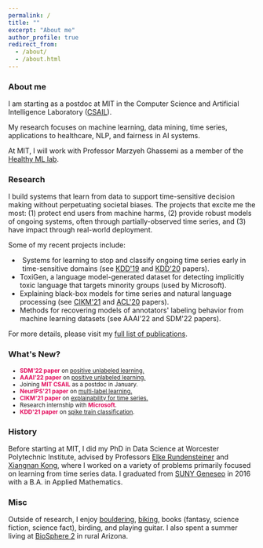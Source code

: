 ```yaml
---
permalink: /
title: ""
excerpt: "About me" 
author_profile: true
redirect_from: 
  - /about/
  - /about.html
---
```


<!--
Hi! I received my PhD from Worcester Polytechnic Institute where I worked with [Elke Rundensteiner](https://www.wpi.edu/people/faculty/rundenst) and [Xiangnan Kong](https://web.cs.wpi.edu/~xkong/).

I am starting at MIT as a postdoc working with [Marzyeh Ghassemi](http://www.marzyehghassemi.com/) in January.
-->

<!--
Hi! I am beginning as a postdoc at [MIT](https://www.csail.mit.edu/) in January, doing machine learning research with Marzyeh Ghassemi. I aim to build systems that learn from large amounts of data to support clinical decision making in ongoing environments without perpetuating societal biases.

Hi! I'm a postdoc at [MIT](https://www.csail.mit.edu/) doing machine learning research at CSAIL with Marzyeh Ghassemi. In my research, I aim to build systems that learn from large amounts of data to support clinical decision making in ongoing environments without perpetuating societal biases.

I received my PhD from Worcester Polytechnic Institute where I worked with [Elke Rundensteiner](https://www.wpi.edu/people/faculty/rundenst) and [Xiangnan Kong](https://web.cs.wpi.edu/~xkong/).
-->
### About me
I am starting as a postdoc at MIT in the Computer Science and Artificial Intelligence Laboratory ([CSAIL](https://www.csail.mit.edu/)).

My research focuses on machine learning, data mining, time series, applications to healthcare, NLP, and fairness in AI systems.

At MIT, I will work with Professor Marzyeh Ghassemi as a member of the [Healthy ML lab](https://healthyml.org/).

<!--
postdoc at [MIT CSAIL](https://www.csail.mit.edu/) doing machine learning research with Professor [Marzyeh Ghassemi](https://healthyml.org/).
To this end, I develop **data mining** and **machine learning** models and tools mainly for **time series** and **text**.
-->

### Research
I build systems that learn from data to support time-sensitive decision making without perpetuating societal biases.
The projects that excite me the most: (1) protect end users from machine harms, (2) provide robust models of ongoing systems, often through partially-observed time series, and (3) have impact through real-world deployment.

Some of my recent projects include:
<ul style="margin-bottom: 5px;">
  <li style="padding: 0px 0 0px 5px">Systems for learning to stop and classify ongoing time series early in time-sensitive domains (see <a href="https://thartvigsen.github.io/papers/kdd19.pdf">KDD'19</a> and <a href="https://thartvigsen.github.io/papers/kdd20.pdf">KDD'20</a> papers).</li>
  <li>ToxiGen, a language model-generated dataset for detecting implicitly toxic language that targets minority groups (used by Microsoft).</li>
  <li>Explaining black-box models for time series and natural language processing (see <a href="https://thartvigsen.github.io/papers/cikm21.pdf">CIKM'21</a> and <a href="https://thartvigsen.github.io/papers/acl20.pdf">ACL'20</a> papers).</li>
  <li>Methods for recovering models of annotators' labeling behavior from machine learning datasets (see AAAI'22 and SDM'22 papers).</li>
</ul>

For more details, please visit my [full list of publications](https://thartvigsen.github.io/publications/).

<!--
In my research, I study **data mining** and **machine learning** for **time series** and **text**.
-->

<!--
My work has been published in several top papers (KDD, NeurIPS, AAAI, ACL) and I spent a year collaborating with the UMass Medical School using machine learning to help doctors write better clinical trials faster.

My research is funded by a [GAANN Research Fellowship](https://www2.ed.gov/programs/gaann/index.html) and with robust methods in hand, I aim to improve **healthcare**.

Please feel free to contact me, I am always happy to chat!

### Research Interests
<ul style="margin-bottom: 5px;">
<small>
  <li><b>Time Series</b> (see our KDD<a href="https://thartvigsen.github.io/papers/kdd19.pdf">'19</a>, <a href="https://thartvigsen.github.io/papers/kdd20.pdf">'20</a>, <a href="https://thartvigsen.github.io/papers/kdd21.pdf">'21</a> and <a href="https://thartvigsen.github.io/papers/kdd20.pdf">SDM'22</a> papers)</li>
  <li><b>Recurrent Neural Networks</b> (see our <a href="https://thartvigsen.github.io/papers/neurips21.pdf">NeurIPS 2021</a>, <a href="https://thartvigsen.github.io/papers/aaai21.pdf">AAAI 2021</a>, and <a href="https://thartvigsen.github.io/papers/cikm20.pdf">CIKM 2020</a> papers)</li>
  <li><b>Auditing Machine Learning Systems</b> (see our <a href="https://thartvigsen.github.io/papers/acl20.pdf">ACL 2020</a> and <a href="https://thartvigsen.github.io/papers/cikm21.pdf">CIKM 2021</a> papers)</li>
  <li><b>Healthcare</b> (see our <a href="http://ecmlpkdd2017.ijs.si/papers/paperID487.pdf">ECML 2017</a>, <a href="https://www.scitepress.org/Papers/2018/65996/65996.pdf">HEALTHINF 2018</a>, <a href="https://ieeexplore.ieee.org/abstract/document/9006400">BIGDATA 2019</a>, and <a href="https://ieeexplore.ieee.org/abstract/document/9006403">BIGDATA 2019</a> papers)</li>
</small>
</ul>
-->

<!--
Current interests:
- Auditing pre-trained models: How can I tell what *general properties* of input data will convince my model? How do I correct a pre-trained model's bad behavior?
- Modeling data and label collection: Training data determine the behavior and performance of machine learning models. Which data instances get added to a dataset? Which ones get labeled? Modern models are data hungry so collection and labeling procedures have large influences on the behavior of a model. How can we model the influence of these mechanisms from data collection, to labeling, to eventual machine inference?
- Representing irregularly-sampled data: When data are collected irregularly, deep learning models don't work out of the box anymore because they require fixed-length inputs. However, despite a recent surge in methods that can reconstruct continuous-timelines (like NODEs), simpler models that just discretize time seem to work just as well (if not better). How can we tell when a continuous-time representation learner is required compared to a simpler discrete method?
- 
-->

<!--
-->

### What's New?
<ul style="margin-bottom: 5px;">
<small>
<li> <span style="color: #E30B5C"><b>SDM'22 paper</b></span> on <a href="papers/sdm22.pdf">positive unlabeled learning.</a></li>
<li> <span style="color: #E30B5C"><b>AAAI'22 paper</b></span> on <a href="papers/aaai22.pdf">positive unlabeled learning.</a></li>
<li> Joining <span style="color: #E30B5C"><b>MIT CSAIL</b></span> as a postdoc in January.</li>
<li> <span style="color: #E30B5C"><b>NeurIPS'21 paper</b></span> on <a href="papers/neurips21.pdf">multi-label learning.</a></li>
<li> <span style="color: #E30B5C"><b>CIKM'21 paper</b></span> on <a href="papers/cikm21.pdf">explainability for time series.</a></li>
<li> Research internship with <span style="color: #E30B5C"><b>Microsoft</b></span>.</li>
<li> <span style="color: #E30B5C"><b>KDD'21 paper</b></span> on <a href="papers/kdd21.pdf">spike train classification</a>.</li>
</small>
</ul>

### History
Before starting at MIT, I did my PhD in Data Science at Worcester Polytechnic Institute, advised by Professors [Elke Rundensteiner](https://www.wpi.edu/people/faculty/rundenst) and [Xiangnan Kong](https://web.cs.wpi.edu/~xkong/), where I worked on a variety of problems primarily focused on learning from time series data.
I graduated from [SUNY Geneseo](https://www.geneseo.edu/) in 2016 with a B.A. in Applied Mathematics.

### Misc

Outside of research, I enjoy [bouldering](/images/climbing2.jpg), [biking](/images/bike.jpg), books (fantasy, science fiction, science fact), birding, and playing guitar.
I also spent a summer living at [BioSphere 2](https://en.wikipedia.org/wiki/Biosphere_2) in rural Arizona.
